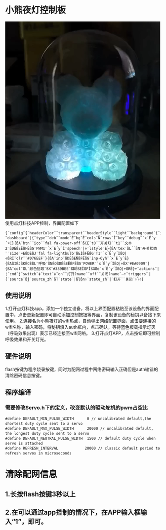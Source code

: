 # 小熊夜灯控制板
![](/readme/2025-01-19%20145228.png)
使用点灯科技APP控制，界面配置如下
```
{¨config¨{¨headerColor¨¨transparent¨¨headerStyle¨¨light¨¨background¨{¨img¨¨assets/img/headerbg.jpg¨¨isFull¨«}}¨dashboard¨|{¨type¨¨deb¨¨mode¨É¨bg¨É¨cols¨Ñ¨rows¨Ì¨key¨¨debug¨´x´É´y´¤C}{ßA¨btn¨¨ico¨¨fal fa-power-off¨ßCÊ¨t0¨¨开关灯¨¨t1¨¨文本2¨ßDÉßEËßFËßG¨PWM1¨´x´É´y´Î¨speech¨|÷¨lstyle¨É}{ßA¨tex¨ßL´´ßN¨开关状态¨¨size¨¤EßDÉßJ¨fal fa-lightbulb¨ßEÍßFËßG¨T1¨´x´Ë´y´ÌßQ|÷ßRÌ¨clr¨¨#076EEF¨}{ßA¨inp¨ßDÉßEÑßFËßG¨inp-6yh¨´x´É´y´É}{ßAßIßJßKßCÉßL¨呼吸¨ßNßOßDÉßEËßFËßG¨POWER¨´x´É´y´ÌßQ|÷ßX¨#EA0909¨}{ßA¨col¨ßL¨颜色拾取¨ßX¨#389BEE¨ßDÉßEÏßFÏßGße´x´Ë´y´ÎßQ|÷ßRÉ}÷¨actions¨|¦¨cmd¨¦¨switch¨‡¨text¨‡¨on¨¨打开?name¨¨off¨¨关闭?name¨—÷¨triggers¨|{¨source¨ßj¨source_zh¨ßT¨state¨|ßlßn÷¨state_zh¨|¨打开¨¨关闭¨÷}÷}
```
## 使用说明
1.打开点灯科技app，添加一个独立设备，将以上界面配置粘贴至该设备的界面配置中，点击更新配置即可自动添加控制按钮等界面，复制该设备的秘钥以备接下来使用。
2.连接名为小熊夜灯的wifi热点，自动弹出网络配置界面，点击要连接的wifi名称，输入密码，将秘钥填入auth框内，点击确认，等待蓝色板载指示灯灭（呼吸效果出现）表示已经连接至wifi网络。
3.打开点灯APP，点击按钮即可控制呼吸效果和开关灯光。
## 硬件说明
flash按键为程序烧录按键，同时为配网过程中网络密码输入正确但是auth输错的清除密码信息按键。
## 程序编译
### 需要修改Servo.h下的定义，改变默认的驱动舵机的pwm占空比
```
#define DEFAULT_MIN_PULSE_WIDTH      0 // uncalibrated default,the shortest duty cycle sent to a servo
#define DEFAULT_MAX_PULSE_WIDTH      20000 // uncalibrated default, the longest duty cycle sent to a servo 
#define DEFAULT_NEUTRAL_PULSE_WIDTH  1500 // default duty cycle when servo is attached
#define REFRESH_INTERVAL            20000 // classic default period to refresh servos in microseconds 

```
# 清除配网信息
## 1.长按flash按键3秒以上
## 2.在可以通过app控制的情况下，在APP输入框输入“1”，即可。